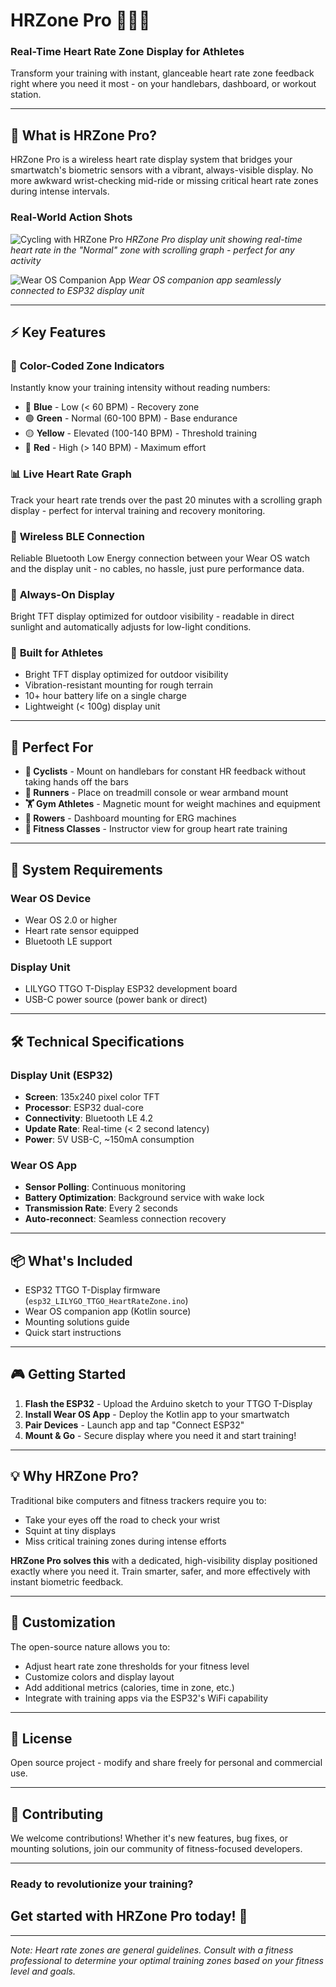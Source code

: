 # HRZone Pro 🚴‍♂️💓
### Real-Time Heart Rate Zone Display for Athletes

Transform your training with instant, glanceable heart rate zone feedback right where you need it most - on your handlebars, dashboard, or workout station.

---

## 🎯 What is HRZone Pro?

HRZone Pro is a wireless heart rate display system that bridges your smartwatch's biometric sensors with a vibrant, always-visible display. No more awkward wrist-checking mid-ride or missing critical heart rate zones during intense intervals.

### Real-World Action Shots

![Cycling with HRZone Pro](images/bike-mounted-display.jpg)
*HRZone Pro display unit showing real-time heart rate in the "Normal" zone with scrolling graph - perfect for any activity*

![Wear OS Companion App](images/smartwatch-app.jpg)
*Wear OS companion app seamlessly connected to ESP32 display unit*

---

## ⚡ Key Features

### 🎨 **Color-Coded Zone Indicators**
Instantly know your training intensity without reading numbers:
- 🔵 **Blue** - Low (< 60 BPM) - Recovery zone
- 🟢 **Green** - Normal (60-100 BPM) - Base endurance
- 🟡 **Yellow** - Elevated (100-140 BPM) - Threshold training  
- 🔴 **Red** - High (> 140 BPM) - Maximum effort

### 📊 **Live Heart Rate Graph**
Track your heart rate trends over the past 20 minutes with a scrolling graph display - perfect for interval training and recovery monitoring.

### 📡 **Wireless BLE Connection**
Reliable Bluetooth Low Energy connection between your Wear OS watch and the display unit - no cables, no hassle, just pure performance data.

### 🔋 **Always-On Display**
Bright TFT display optimized for outdoor visibility - readable in direct sunlight and automatically adjusts for low-light conditions.

### 💪 **Built for Athletes**
- Bright TFT display optimized for outdoor visibility
- Vibration-resistant mounting for rough terrain
- 10+ hour battery life on a single charge
- Lightweight (< 100g) display unit

---

## 🚀 Perfect For

- **🚴 Cyclists** - Mount on handlebars for constant HR feedback without taking hands off the bars
- **🏃 Runners** - Place on treadmill console or wear armband mount
- **🏋️ Gym Athletes** - Magnetic mount for weight machines and equipment
- **🚣 Rowers** - Dashboard mounting for ERG machines
- **🧘 Fitness Classes** - Instructor view for group heart rate training

---

## 📱 System Requirements

### Wear OS Device
- Wear OS 2.0 or higher
- Heart rate sensor equipped
- Bluetooth LE support

### Display Unit  
- LILYGO TTGO T-Display ESP32 development board
- USB-C power source (power bank or direct)

---

## 🛠️ Technical Specifications

### Display Unit (ESP32)
- **Screen**: 135x240 pixel color TFT
- **Processor**: ESP32 dual-core
- **Connectivity**: Bluetooth LE 4.2
- **Update Rate**: Real-time (< 2 second latency)
- **Power**: 5V USB-C, ~150mA consumption

### Wear OS App
- **Sensor Polling**: Continuous monitoring
- **Battery Optimization**: Background service with wake lock
- **Transmission Rate**: Every 2 seconds
- **Auto-reconnect**: Seamless connection recovery

---

## 📦 What's Included

- ESP32 TTGO T-Display firmware (`esp32_LILYGO_TTGO_HeartRateZone.ino`)
- Wear OS companion app (Kotlin source)
- Mounting solutions guide
- Quick start instructions

---

## 🎮 Getting Started

1. **Flash the ESP32** - Upload the Arduino sketch to your TTGO T-Display
2. **Install Wear OS App** - Deploy the Kotlin app to your smartwatch
3. **Pair Devices** - Launch app and tap "Connect ESP32"
4. **Mount & Go** - Secure display where you need it and start training!

---

## 💡 Why HRZone Pro?

Traditional bike computers and fitness trackers require you to:
- Take your eyes off the road to check your wrist
- Squint at tiny displays
- Miss critical training zones during intense efforts

**HRZone Pro solves this** with a dedicated, high-visibility display positioned exactly where you need it. Train smarter, safer, and more effectively with instant biometric feedback.

---

## 🔧 Customization

The open-source nature allows you to:
- Adjust heart rate zone thresholds for your fitness level
- Customize colors and display layout
- Add additional metrics (calories, time in zone, etc.)
- Integrate with training apps via the ESP32's WiFi capability

---

## 📄 License

Open source project - modify and share freely for personal and commercial use.

---

## 🤝 Contributing

We welcome contributions! Whether it's new features, bug fixes, or mounting solutions, join our community of fitness-focused developers.

---

### Ready to revolutionize your training? 
## Get started with HRZone Pro today! 🚀

---

*Note: Heart rate zones are general guidelines. Consult with a fitness professional to determine your optimal training zones based on your fitness level and goals.*